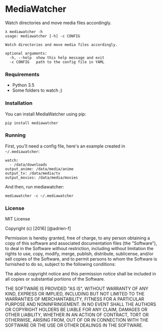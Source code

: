 # MediaWatcher

Watch directories and move media files accordingly.

```
λ mediawatcher -h
usage: mediawatcher [-h] -c CONFIG

Watch directories and move media files accordingly.

optional arguments:
  -h, --help  show this help message and exit
  -c CONFIG   path to the config file in YAML
```

### Requirements

* Python 3.5
* Some folders to watch ;)

### Installation

You can install MediaWatcher using pip:

```
pip install mediawatcher
```

### Running

First, you'll need a config file, here's an example created in `~/.mediawatcher`:

```
watch:
  - /data/downloads
output_anime: /data/media/anime
output_tv: /data/media/tv
output_movies: /data/media/movies
```

And then, run mediawatcher:

```
mediawatcher -c ~/.mediawatcher
```

### License

MIT License

Copyright (c) [2016] [@adrien-f]

Permission is hereby granted, free of charge, to any person obtaining a copy
of this software and associated documentation files (the "Software"), to deal
in the Software without restriction, including without limitation the rights
to use, copy, modify, merge, publish, distribute, sublicense, and/or sell
copies of the Software, and to permit persons to whom the Software is
furnished to do so, subject to the following conditions:

The above copyright notice and this permission notice shall be included in all
copies or substantial portions of the Software.

THE SOFTWARE IS PROVIDED "AS IS", WITHOUT WARRANTY OF ANY KIND, EXPRESS OR
IMPLIED, INCLUDING BUT NOT LIMITED TO THE WARRANTIES OF MERCHANTABILITY,
FITNESS FOR A PARTICULAR PURPOSE AND NONINFRINGEMENT. IN NO EVENT SHALL THE
AUTHORS OR COPYRIGHT HOLDERS BE LIABLE FOR ANY CLAIM, DAMAGES OR OTHER
LIABILITY, WHETHER IN AN ACTION OF CONTRACT, TORT OR OTHERWISE, ARISING FROM,
OUT OF OR IN CONNECTION WITH THE SOFTWARE OR THE USE OR OTHER DEALINGS IN THE
SOFTWARE.